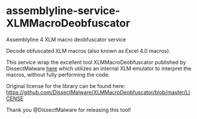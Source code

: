 # assemblyline-service-XLMMacroDeobfuscator
Assemblyline 4 XLM macro deobfuscator service

Decode obfuscated XLM macros (also known as Excel 4.0 macros). 

This service wrap the excellent tool XLMMacroDeobfuscator published by DissectMalware [here](https://github.com/DissectMalware/XLMMacroDeobfuscator) which utilizes an internal XLM emulator to interpret the macros, without fully performing the code.

Original license for the library can be found here: https://github.com/DissectMalware/XLMMacroDeobfuscator/blob/master/LICENSE

Thank you @DissectMalware for releasing this tool!


